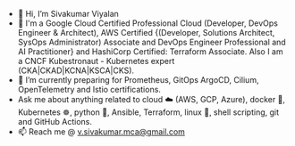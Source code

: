 - 👋 Hi, I’m Sivakumar Viyalan
- 🧳 I'm a Google Cloud Certified Professional Cloud (Developer, DevOps Engineer & Architect), AWS Certified {(Developer, Solutions Architect, SysOps Administrator) Associate and DevOps Engineer Professional and AI Practitioner} and HashiCorp Certified: Terraform Associate. Also I am a CNCF Kubestronaut - Kubernetes expert (CKA|CKAD|KCNA|KSCA|CKS).
- 🌱 I’m currently preparing for Prometheus, GitOps ArgoCD, Cilium, OpenTelemetry and Istio certifications.
- Ask me about anything related to cloud ☁️ (AWS, GCP, Azure), docker 🐳, Kubernetes ☸️, python 🐍, Ansible, Terraform, linux 🐧, shell scripting, git and GitHub Actions.
- 📫 Reach me @ v.sivakumar.mca@gmail.com

<!---
sivakumarviyalan/sivakumarviyalan is a ✨ special ✨ repository because its `README.md` (this file) appears on your GitHub profile.
You can click the Preview link to take a look at your changes.
--->
